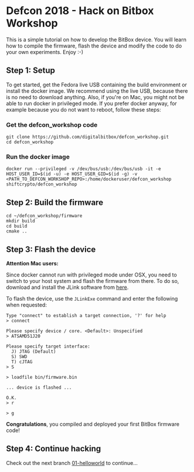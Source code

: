 # Defcon 2018 - Hack on Bitbox Workshop

This is a simple tutorial on how to develop the BitBox device. You will learn how to compile the firmware, flash the device and modify the code to do your own experiments. Enjoy :-)

## Step 1: Setup

To get started, get the Fedora live USB containing the build environment or install the docker image. We recommend using the live USB, because there is no need to download anything. Also, if you're on Mac, you might not be able to run docker in privileged mode. If you prefer docker anyway, for example because you do not want to reboot, follow these steps:

### Get the defcon_workshop code

```
git clone https://github.com/digitalbitbox/defcon_workshop.git
cd defcon_workshop
```

### Run the docker image

```
docker run --privileged -v /dev/bus/usb:/dev/bus/usb -it -e HOST_USER_ID=$(id -u) -e HOST_USER_GID=$(id -g) -v <PATH_TO_DEFCON_WORKSHOP_REPO>:/home/dockeruser/defcon_workshop shiftcrypto/defcon_workshop
```

## Step 2: Build the firmware

```
cd ~/defcon_workshop/firmware
mkdir build
cd build
cmake ..
```

## Step 3: Flash the device

**Attention Mac users:**

Since docker cannot run with privileged mode under OSX, you need to switch to your host system and flash the firmware from there.
To do so, download and install the JLink software from [here](https://www.segger.com/downloads/jlink/#J-LinkSoftwareAndDocumentationPack).

To flash the device, use the `JLinkExe` command and enter the following when requested:

```
Type "connect" to establish a target connection, '?' for help
> connect

Please specify device / core. <Default>: Unspecified
> ATSAMD51J20

Please specify target interface:
  J) JTAG (Default)
  S) SWD
  T) cJTAG
> S

> loadfile bin/firmware.bin

... device is flashed ...

O.K.
> r

> g
```

**Congratulations**, you compiled and deployed your first BitBox firmware code!

## Step 4: Continue hacking

Check out the next branch [01-helloworld](https://github.com/shiftdevices/defcon_workshop/tree/01-helloworld) to continue...
